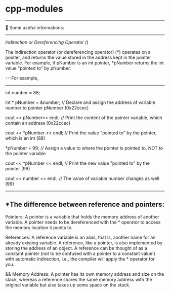 # cpp-modules

****************************
🌱 Some useful informations:
****************************

*Indirection or Dereferencing Operator (*)

The indirection operator (or dereferencing operator) (*) operates on a pointer, and returns the value stored in the address kept in the pointer variable. For example, if pNumber is an int pointer, *pNumber returns the int value "pointed to" by pNumber.

---For example,



--------------------------------------------------------------------
int number = 88;

int * pNumber = &number;  // Declare and assign the address of variable number to pointer pNumber (0x22ccec)

cout << pNumber<< endl;   // Print the content of the pointer variable, which contain an address (0x22ccec)

cout << *pNumber << endl; // Print the value "pointed to" by the pointer, which is an int (88)

*pNumber = 99;            // Assign a value to where the pointer is pointed to, NOT to the pointer variable

cout << *pNumber << endl; // Print the new value "pointed to" by the pointer (99)

cout << number << endl;   // The value of variable number changes as well (99)

-----------------------------------------------------------------------

*The difference between reference and pointers:
------------------------------

Pointers: A pointer is a variable that holds the memory address of another variable. A pointer needs to be dereferenced with the * operator to access the memory location it points to. 

References: A reference variable is an alias, that is, another name for an already existing variable. A reference, like a pointer, is also implemented by storing the address of an object. 
A reference can be thought of as a constant pointer (not to be confused with a pointer to a constant value!) with automatic indirection, i.e., the compiler will apply the * operator for you. 


&& Memory Address: A pointer has its own memory address and size on the stack, whereas a reference shares the same memory address with the original variable but also takes up some space on the stack.
